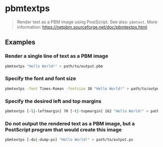 # pbmtextps

> Render text as a PBM image using PostScript. See also: `pbmtext`. More information: <https://netpbm.sourceforge.net/doc/pbmtextps.html>.

## Examples

### Render a single line of text as a PBM image

```bash
pbmtextps "Hello World!" > path/to/output.pbm
```

### Specify the font and font size

```bash
pbmtextps -font Times-Roman -fontsize 30 "Hello World!" > path/to/output.pbm
```

### Specify the desired left and top margins

```bash
pbmtextps [-l|-leftmargin] 70 [-t|-topmargin] 162 "Hello World!" > path/to/output.pbm
```

### Do not output the rendered text as a PBM image, but a PostScript program that would create this image

```bash
pbmtextps [-du|-dump-ps] "Hello World!" > path/to/output.ps
```
